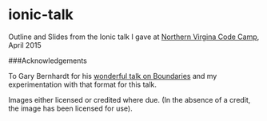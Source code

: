# ionic-talk
Outline and Slides from the Ionic talk I gave at [Northern Virgina Code Camp](http://www.novacodecamp.org/), April 2015


###Acknowledgements

To Gary Bernhardt for his [wonderful talk on Boundaries](http://pyvideo.org/video/1670/boundaries) and my experimentation with that format for this talk. 

Images either licensed or credited where due. (In the absence of a credit, the image has been licensed for use).

